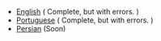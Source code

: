 - [English](en-us) ( Complete, but with errors. ) 
- [Portuguese](pt-br) ( Complete, but with errors. ) 
- [Persian](fa-ir) (Soon)
